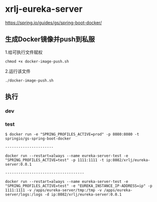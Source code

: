 # xrlj-eureka-server

https://spring.io/guides/gs/spring-boot-docker/

## 生成Docker镜像并push到私服

1.给可执行文件赋权

    chmod +x docker-image-push.sh
    
2.运行该文件

    ./docker-image-push.sh    

## 执行

### dev

   


### test

    $ docker run -e "SPRING_PROFILES_ACTIVE=prod" -p 8080:8080 -t springio/gs-spring-boot-docker
    
    ----------------------
    
    docker run --restart=always --name eureka-server-test -e "SPRING_PROFILES_ACTIVE=test" -p 1111:1111 -t ip:8082/xrlj/eureka-server:0.0.1
    
    ------------------------------------
    
    docker run --restart=always --name eureka-server-test -e "SPRING_PROFILES_ACTIVE=test" -e "EUREKA_INSTANCE_IP-ADDRESS=ip" -p 1111:1111 -v /apps/eureka-server/tmp:/tmp -v /apps/eureka-server/logs:/logs -d ip:8082/xrlj/eureka-server:0.0.1